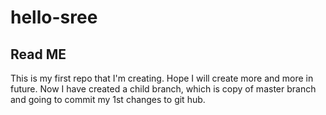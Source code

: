 # hello-sree
## Read ME
This is my first repo that I'm creating. Hope I will create more and more in future.
Now I have created a child branch, which is copy of master branch and going to commit my 1st changes to git hub.
